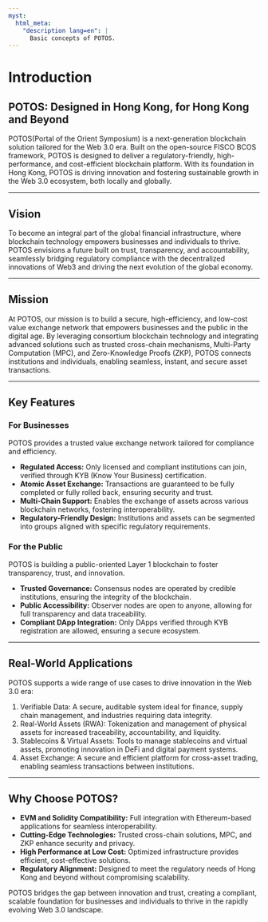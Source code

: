 ```yaml
---
myst:
  html_meta:
    "description lang=en": |
      Basic concepts of POTOS.
---
```


# Introduction

## POTOS: Designed in Hong Kong, for Hong Kong and Beyond
POTOS(Portal of the Orient Symposium)  is a next-generation blockchain solution tailored for the Web 3.0 era. Built on the open-source FISCO BCOS framework, POTOS is designed to deliver a regulatory-friendly, high-performance, and cost-efficient blockchain platform. With its foundation in Hong Kong, POTOS is driving innovation and fostering sustainable growth in the Web 3.0 ecosystem, both locally and globally.

---

## Vision
To become an integral part of the global financial infrastructure, where blockchain technology empowers businesses and individuals to thrive. POTOS envisions a future built on trust, transparency, and accountability, seamlessly bridging regulatory compliance with the decentralized innovations of Web3 and driving the next evolution of the global economy.

---

## Mission
At POTOS, our mission is to build a secure, high-efficiency, and low-cost value exchange network that empowers businesses and the public in the digital age. By leveraging consortium blockchain technology and integrating advanced solutions such as trusted cross-chain mechanisms, Multi-Party Computation (MPC), and Zero-Knowledge Proofs (ZKP), POTOS connects institutions and individuals, enabling seamless, instant, and secure asset transactions.

---

## Key Features
### For Businesses
POTOS provides a trusted value exchange network tailored for compliance and efficiency.
- **Regulated Access:** Only licensed and compliant institutions can join, verified through KYB (Know Your Business) certification.
- **Atomic Asset Exchange:** Transactions are guaranteed to be fully completed or fully rolled back, ensuring security and trust.
- **Multi-Chain Support:** Enables the exchange of assets across various blockchain networks, fostering interoperability.
- **Regulatory-Friendly Design:** Institutions and assets can be segmented into groups aligned with specific regulatory requirements.



### For the Public
POTOS is building a public-oriented Layer 1 blockchain to foster transparency, trust, and innovation.
- **Trusted Governance:** Consensus nodes are operated by credible institutions, ensuring the integrity of the blockchain.
- **Public Accessibility:** Observer nodes are open to anyone, allowing for full transparency and data traceability.
- **Compliant DApp Integration:** Only DApps verified through KYB registration are allowed, ensuring a secure ecosystem.

---

## Real-World Applications
POTOS supports a wide range of use cases to drive innovation in the Web 3.0 era:
1. Verifiable Data:
A secure, auditable system ideal for finance, supply chain management, and industries requiring data integrity.
2. Real-World Assets (RWA):
Tokenization and management of physical assets for increased traceability, accountability, and liquidity.
3. Stablecoins & Virtual Assets:
Tools to manage stablecoins and virtual assets, promoting innovation in DeFi and digital payment systems.
4. Asset Exchange:
A secure and efficient platform for cross-asset trading, enabling seamless transactions between institutions.

---

## Why Choose POTOS?
- **EVM and Solidity Compatibility:** Full integration with Ethereum-based applications for seamless interoperability.
- **Cutting-Edge Technologies:** Trusted cross-chain solutions, MPC, and ZKP enhance security and privacy.
- **High Performance at Low Cost:** Optimized infrastructure provides efficient, cost-effective solutions.
- **Regulatory Alignment:** Designed to meet the regulatory needs of Hong Kong and beyond without compromising scalability.

POTOS bridges the gap between innovation and trust, creating a compliant, scalable foundation for businesses and individuals to thrive in the rapidly evolving Web 3.0 landscape.


